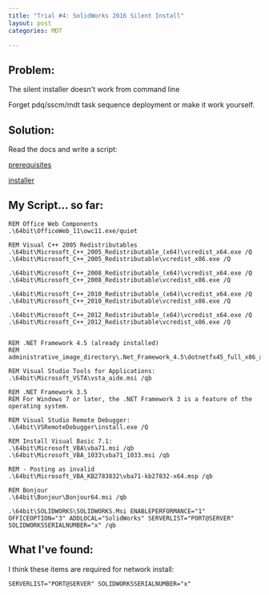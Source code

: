 ```yaml
---
title: "Trial #4: SolidWorks 2016 Silent Install"
layout: post
categories: MDT

---
```


## Problem:

The silent installer doesn't work from command line

Forget pdq/sscm/mdt task sequence deployment or make it work yourself.

## Solution:
Read the docs and write a script:

[prerequisites](http://help.solidworks.com/2016/english/Installation/install_guide/c_prep_clients_admin_images.htm?id=7af121fe82ee461f874a77a5612dd53f#Pg0&ProductType=&ProductName=)

[installer](http://help.solidworks.com/2016/english/Installation/install_guide/c_installing_from_admin_image_command_line.htm?id=2f540a0df27f4c5fbb4adde8a7c9feee#Pg0&ProductType=&ProductName=)

## My Script... so far:
    REM Office Web Components 
    .\64bit\OfficeWeb_11\owc11.exe/quiet

    REM Visual C++ 2005 Redistributables
    .\64bit\Microsoft_C++_2005_Redistributable_(x64)\vcredist_x64.exe /Q
    .\64bit\Microsoft_C++_2005_Redistributable\vcredist_x86.exe /Q

    .\64bit\Microsoft_C++_2008_Redistributable_(x64)\vcredist_x64.exe /Q
    .\64bit\Microsoft_C++_2008_Redistributable\vcredist_x86.exe /Q

    .\64bit\Microsoft_C++_2010_Redistributable_(x64)\vcredist_x64.exe /Q
    .\64bit\Microsoft_C++_2010_Redistributable\vcredist_x86.exe /Q

    .\64bit\Microsoft_C++_2012_Redistributable_(x64)\vcredist_x64.exe /Q
    .\64bit\Microsoft_C++_2012_Redistributable\vcredist_x86.exe /Q


    REM .NET Framework 4.5 (already installed)
    REM administrative_image_directory\.Net_Framework_4.5\dotnetfx45_full_x86_x64.exe

    REM Visual Studio Tools for Applications: 
    .\64bit\Microsoft_VSTA\vsta_aide.msi /qb

    REM .NET Framework 3.5
    REM For Windows 7 or later, the .NET Framework 3 is a feature of the operating system.

    REM Visual Studio Remote Debugger:
    .\64bit\VSRemoteDebugger\install.exe /Q

    REM Install Visual Basic 7.1:
    .\64bit\Microsoft_VBA\vba71.msi /qb
    .\64bit\Microsoft_VBA_1033\vba71_1033.msi /qb

    REM - Posting as invalid
    .\64bit\Microsoft_VBA_KB2783832\vba71-kb27832-x64.msp /qb

    REM Bonjour
    .\64bit\Bonjour\Bonjour64.msi /qb

    .\64bit\SOLIDWORKS\SOLIDWORKS.Msi ENABLEPERFORMANCE="1" OFFICEOPTION="3" ADDLOCAL="SolidWorks" SERVERLIST="PORT@SERVER" SOLIDWORKSSERIALNUMBER="x" /qb 

## What I've found:
I think these items are required for network install:

    SERVERLIST="PORT@SERVER" SOLIDWORKSSERIALNUMBER="x"
